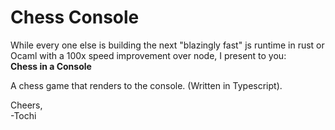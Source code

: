 # Chess Console

While every one else is building the next "blazingly fast" js runtime in rust or Ocaml with a 100x speed improvement over node,
I present to you: </br> **Chess in a Console**

A chess game that renders to the console. (Written in Typescript).

Cheers,</br>
-Tochi
